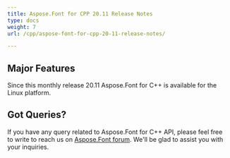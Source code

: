 ```yaml
---
title: Aspose.Font for CPP 20.11 Release Notes
type: docs
weight: 7
url: /cpp/aspose-font-for-cpp-20-11-release-notes/

---
```

## Major Features

Since this monthly release 20.11 Aspose.Font for  C++ is available for the Linux platform.

## Got Queries?
If you have any query related to Aspose.Font for C++ API, please feel free to write to reach us on [Aspose.Font forum](https://forum.aspose.com/c/font/). We'll be glad to assist you with your inquiries.
